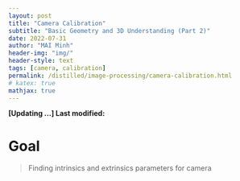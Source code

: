 ```yaml
---
layout: post
title: "Camera Calibration"
subtitle: "Basic Geometry and 3D Understanding (Part 2)"
date: 2022-07-31
author: "MAI Minh"
header-img: "img/"
header-style: text
tags: [camera, calibration]
permalink: /distilled/image-processing/camera-calibration.html
# katex: true
mathjax: true
---
```


<b>[Updating ...] Last modified: </b>
<script>document.write( document.lastModified );</script>

# Goal

> Finding intrinsics and extrinsics parameters for camera
